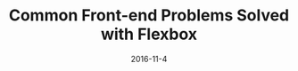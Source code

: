 ---
layout: none
title:  "Common Front-end Problems Solved with Flexbox"
date:   2016-11-4
categories: frontend tutorial
excerpt: "Flexbox has helped solve many layout issues that were once hacked around. These are four more common layout dilemmas Flexbox now helps solve. "

featured-img: /img/posts/newhaven-io/bg.jpg

external_url: http://newhaven.io/blog/common-problems-solved-flexbox/
---